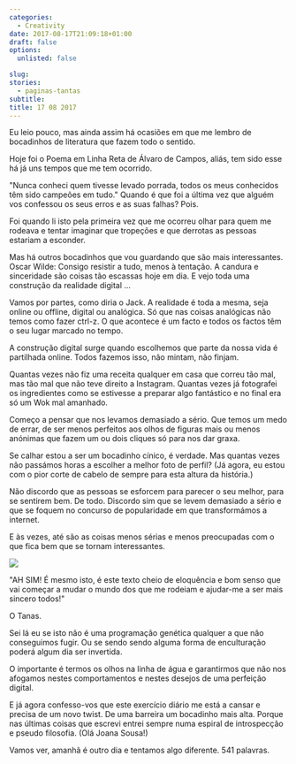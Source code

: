 ```yaml
---
categories: 
  - Creativity
date: 2017-08-17T21:09:18+01:00
draft: false
options:
  unlisted: false

slug:
stories: 
  - paginas-tantas
subtitle: 
title: 17 08 2017
---
```

Eu leio pouco, mas ainda assim há ocasiões em que me lembro de bocadinhos de literatura que fazem todo o sentido.

Hoje foi o Poema em Linha Reta de Álvaro de Campos, aliás, tem sido esse há já uns tempos que me tem ocorrido.

"Nunca conheci quem tivesse levado porrada, todos os meus conhecidos têm sido campeões em tudo." Quando é que foi a última vez que alguém vos confessou os seus erros e as suas falhas? Pois.

Foi quando li isto pela primeira vez que me ocorreu olhar para quem me rodeava e tentar imaginar que tropeções e que derrotas as pessoas estariam a esconder.

Mas há outros bocadinhos que vou guardando que são mais interessantes. Oscar Wilde: Consigo resistir a tudo, menos à tentação. A candura e sinceridade são coisas tão escassas hoje em dia. E vejo toda uma construção da realidade digital ... 

Vamos por partes, como diria o Jack. A realidade é toda a mesma, seja online ou offline, digital ou analógica. Só que nas coisas analógicas não temos como fazer ctrl-z. O que acontece é um facto e todos os factos têm o seu lugar marcado no tempo. 

A construção digital surge quando escolhemos que parte da nossa vida é partilhada online. Todos fazemos isso, não mintam, não finjam. 

Quantas vezes não fiz uma receita qualquer em casa que correu tão mal, mas tão mal que não teve direito a Instagram. Quantas vezes já fotografei os ingredientes como se estivesse a preparar algo fantástico e no final era só um Wok mal amanhado.

Começo a pensar que nos levamos demasiado a sério. Que temos um medo de errar, de ser menos perfeitos aos olhos de figuras mais ou menos anónimas que fazem um ou dois cliques só para nos dar graxa.

Se calhar estou a ser um bocadinho cínico, é verdade. Mas quantas vezes não passámos horas a escolher a melhor foto de perfil? (Já agora, eu estou com o pior corte de cabelo de sempre para esta altura da história.)

Não discordo que as pessoas se esforcem para parecer o seu melhor, para se sentirem bem. De todo. Discordo sim que se levem demasiado a sério e que se foquem no concurso de popularidade em que transformámos a internet.

E às vezes, até são as coisas menos sérias e menos preocupadas com o que fica bem que se tornam interessantes.

![](http://i.imgur.com/7tsME.jpg)

"AH SIM! É mesmo isto, é este texto cheio de eloquência e bom senso que vai começar a mudar o mundo dos que me rodeiam e ajudar-me a ser mais sincero todos!"

O Tanas. 

Sei lá eu se isto não é uma programação genética qualquer a que não conseguimos fugir. Ou se sendo sendo alguma forma de enculturação poderá algum dia ser invertida.

O importante é termos os olhos na linha de água e garantirmos que não nos afogamos nestes comportamentos e nestes desejos de uma perfeição digital.

E já agora confesso-vos que este exercício diário me está a cansar e precisa de um novo twist. De uma barreira um bocadinho mais alta. Porque nas últimas coisas que escrevi entrei sempre numa espiral de introspecção e pseudo filosofia. (Olá Joana Sousa!)

Vamos ver, amanhã é outro dia e tentamos algo diferente. 541 palavras.
